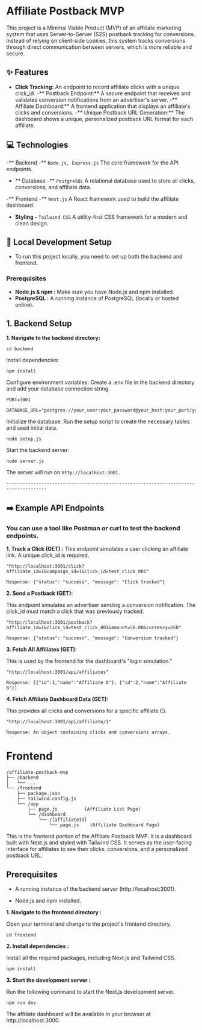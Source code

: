 # Affiliate Postback MVP

This project is a Minimal Viable Product (MVP) of an affiliate marketing system that uses Server-to-Server (S2S) postback tracking for conversions. Instead of relying on client-side cookies, this system tracks conversions through direct communication between servers, which is more reliable and secure.

## ✨ Features
- **Click Tracking:** An endpoint to record affiliate clicks with a unique click_id.
-** Postback Endpoint:** A secure endpoint that receives and validates conversion notifications from an advertiser's server.
-** Affiliate Dashboard:** A frontend application that displays an affiliate's clicks and conversions.
-** Unique Postback URL Generation:** The dashboard shows a unique, personalized postback URL format for each affiliate.

## 💻 Technologies

-** Backend -** `Node.js, Express.js` 
     The core framework for the API endpoints.

- ** Database -** `PostgreSQL`
    A relational database used to store all clicks, conversions, and affiliate data.

-** Frontend -** `Next.js` 
    A React framework used to build the affiliate dashboard.

- **Styling -** `Tailwind CSS`
    A utility-first CSS framework for a modern and clean design.

## 🚀 Local Development Setup
 - To run this project locally, you need to set up both the backend and frontend.

 ### Prerequisites

 - **Node.js & npm :** Make sure you have Node.js and npm installed.
 - **PostgreSQL :** A running instance of PostgreSQL (locally or hosted online).

## 1. Backend Setup

 **1. Navigate to the backend directory:**
```
cd backend
```

Install dependencies:
```
npm install
```

Configure environment variables: Create a .env file in the backend directory and add your database connection string.
```
PORT=3001

DATABASE_URL="postgres://your_user:your_password@your_host:your_port/your_database_name"
```


Initialize the database: Run the setup script to create the necessary tables and seed initial data.
```
node setup.js
```

Start the backend server:
```
node server.js
```

The server will run on `http://localhost:3001`.

```
-------------------------------------------------------------------------------------
```

## ➡️ Example API Endpoints

### You can use a tool like Postman or curl to test the backend endpoints.
**1. Track a Click (GET) :** 
This endpoint simulates a user clicking an affiliate link. A unique click_id is required.
```
"http://localhost:3001/click?affiliate_id=1&campaign_id=1&click_id=test_click_001"

Response: {"status": "success", "message": "Click tracked"}

```
**2. Send a Postback (GET):**


This endpoint simulates an advertiser sending a conversion notification. The click_id must match a click that was previously tracked.

```
"http://localhost:3001/postback?affiliate_id=1&click_id=test_click_001&amount=50.00&currency=USD"

Response: {"status": "success", "message": "Conversion tracked"}
```


**3. Fetch All Affiliates (GET):**

This is used by the frontend for the dashboard's "login simulation."
```
"http://localhost:3001/api/affiliates"

Response: [{"id":1,"name":"Affiliate A"}, {"id":2,"name":"Affiliate B"}]
```

**4. Fetch Affiliate Dashboard Data (GET):**

This provides all clicks and conversions for a specific affiliate ID.
```
"http://localhost:3001/api/affiliate/1"

Response: An object containing clicks and conversions arrays.
```


# Frontend
```
/affiliate-postback-mvp
├── /backend
│   └── ...
└── /frontend
    ├── package.json
    ├── tailwind.config.js
    └── /app
        ├── page.js          (Affiliate List Page)
        └── /dashboard
            └── /[affiliateId]
                └── page.js    (Affiliate Dashboard Page)
```


This is the frontend portion of the Affiliate Postback MVP. It is a dashboard built with Next.js and styled with Tailwind CSS. It serves as the user-facing interface for affiliates to see their clicks, conversions, and a personalized postback URL.

## Prerequisites

- A running instance of the backend server (http://localhost:3001).

- Node.js and npm installed.


**1. Navigate to the frontend directory :**

Open your terminal and change to the project's frontend directory.
```
cd frontend
```

**2. Install dependencies :**

Install all the required packages, including Next.js and Tailwind CSS.
```
npm install
```

**3. Start the development server :**

Run the following command to start the Next.js development server.
```
npm run dev
```

The affiliate dashboard will be available in your browser at http://localhost:3000.
